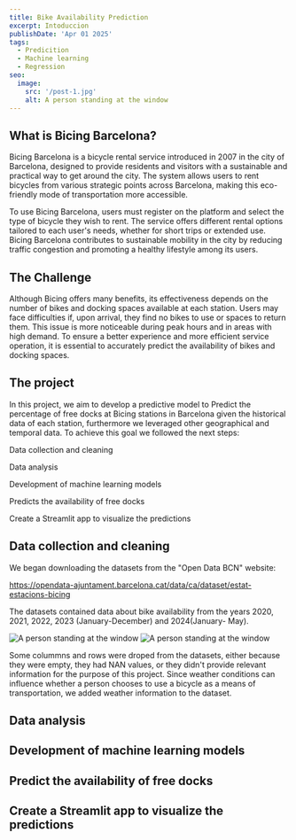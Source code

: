 ```yaml
---
title: Bike Availability Prediction
excerpt: Intoduccion
publishDate: 'Apr 01 2025'
tags:
  - Predicition
  - Machine learning
  - Regression
seo:
  image:
    src: '/post-1.jpg'
    alt: A person standing at the window
---
```




## What is Bicing Barcelona?

Bicing Barcelona is a bicycle rental service introduced in 2007 in the city of Barcelona, designed to provide residents and visitors with a sustainable and practical way to get around the city. The system allows users to rent bicycles from various strategic points across Barcelona, making this eco-friendly mode of transportation more accessible.

To use Bicing Barcelona, users must register on the platform and select the type of bicycle they wish to rent. The service offers different rental options tailored to each user's needs, whether for short trips or extended use. Bicing Barcelona contributes to sustainable mobility in the city by reducing traffic congestion and promoting a healthy lifestyle among its users.


## The Challenge
Although Bicing offers many benefits, its effectiveness depends on the number of bikes and docking spaces available at each station. Users may face difficulties if, upon arrival, they find no bikes to use or spaces to return them. This issue is more noticeable during peak hours and in areas with high demand. To ensure a better experience and more efficient service operation, it is essential to accurately predict the availability of bikes and docking spaces.

## The project

In this project, we aim to develop a predictive model to Predict the percentage of free docks at Bicing stations in Barcelona given the historical data of each station, furthermore we leveraged other geographical and temporal data. To achieve this goal we followed the next steps:

Data collection and cleaning

Data analysis

Development of machine learning models

Predicts the availability of free docks

Create a Streamlit app to visualize the predictions

## Data collection and cleaning
We began downloading the datasets from the "Open Data BCN" website:

https://opendata-ajuntament.barcelona.cat/data/ca/dataset/estat-estacions-bicing

The datasets contained data about bike availability from the years 2020, 2021, 2022, 2023 (January-December) and 2024(January- May).

![A person standing at the window](/Dataset1.png)
![A person standing at the window](/Dataset2.png)

Some colummns and rows were droped from the datasets, either because they were empty, they had NAN values, or they didn't provide relevant information for the purpose of this project. Since weather conditions can influence whether a person chooses to use a bicycle as a means of transportation, we added weather information to the dataset.



## Data analysis

## Development of machine learning models

## Predict the availability of free docks

## Create a Streamlit app to visualize the predictions